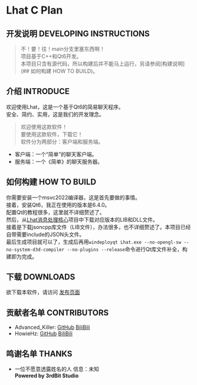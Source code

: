 # Lhat C Plan
## 开发说明 DEVELOPING INSTRUCTIONS 
> 不！要！往！main分支里塞东西啊！  
项目基于C++和Qt6开发。  
本项目只含有源代码，所以构建后并不能马上运行，另请参阅[构建说明](## 如何构建 HOW TO BUILD)。  
## 介绍 INTRODUCE  
欢迎使用Lhat，这是一个基于Qt6的简易聊天程序。  
安全、简约、实用，这是我们的开发理念。
> 欢迎使用这款软件！  
> 要使用这款软件，下载它！  
软件分为两部分：客户端和服务端。  
- 客户端：一个“简单”的聊天客户端。  
- 服务端：一个《简单》的聊天服务器。  
## 如何构建 HOW TO BUILD
你需要安装一个msvc2022编译器，这是首先要做的事情。  
接着，安装Qt6，我正在使用的版本是6.4.0。  
配置Qt的教程很多，这里就不详细赘述了。  
然后，从[Lhat消息处理核心](https://github.com/3rdBit/LhatCore)项目中下载对应版本的LIB和DLL文件。  
接着是下载jsoncpp库文件（LIB文件），办法很多，也不详细赘述了。本项目已经自带需要include的JSON头文件。  
最后生成项目就可以了，生成后再用`windeployqt Lhat.exe --no-opengl-sw --no-system-d3d-compiler --no-plugins --release`命令进行Qt库文件补全，构建即为完成。  
## 下载 DOWNLOADS  
欲下载本软件，请访问 [发布页面](https://github.com/3rdBit/Lhat-C-Plan/releases)  
## 贡献者名单 CONTRIBUTORS
- Advanced_Killer: [GitHub](https://github.com/ThirdBlood) 
[BiliBili](https://space.bilibili.com/477677552)  
- HowieHz: [GitHub](https://github.com/HowieHz) 
[BiliBili](https://space.bilibili.com/176670190)
## 鸣谢名单 THANKS
- 一位不愿意透露姓名的人 信息：未知  
**Powered by 3rdBit Studio**  